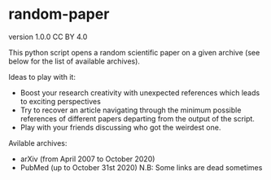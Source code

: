 # random-paper

version 1.0.0
CC BY 4.0

This python script opens a random scientific paper on a given archive (see below for the list of available archives).

Ideas to play with it:
- Boost your research creativity with unexpected references which leads to exciting perspectives
- Try to recover an article navigating through the minimum possible references of different papers departing from the output of the script. 
- Play with your friends discussing who got the weirdest one.

Avilable archives:
- arXiv (from April 2007 to October 2020)
- PubMed (up to October 31st 2020) N.B: Some links are dead sometimes
